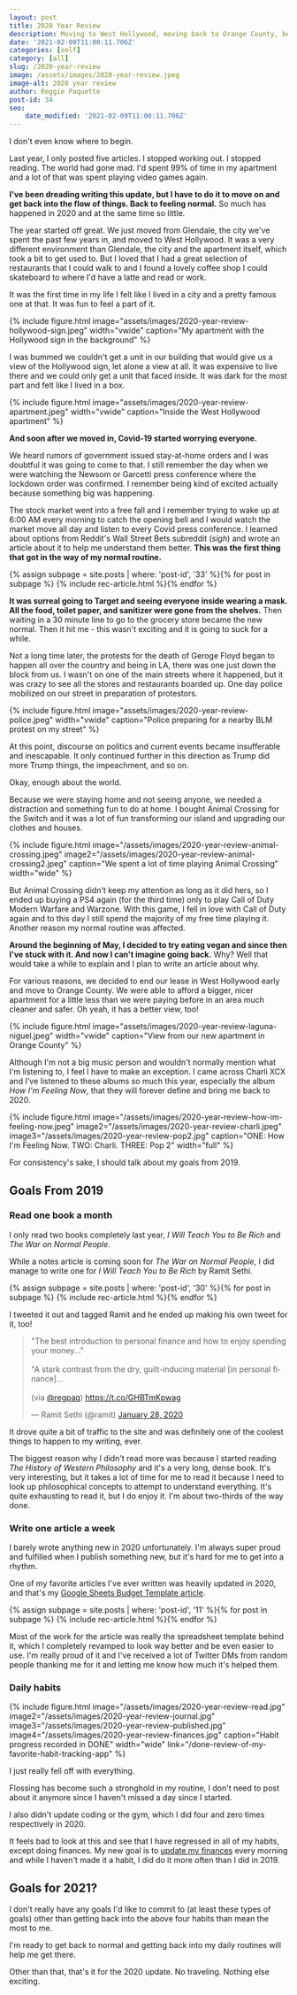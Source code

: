 ```yaml
---
layout: post
title: 2020 Year Review
description: Moving to West Hollywood, moving back to Orange County, becoming vegan, life with Covid-19
date: '2021-02-09T11:00:11.706Z'
categories: [self]
category: [all]
slug: /2020-year-review
image: /assets/images/2020-year-review.jpeg
image-alt: 2020 year review
author: Reggie Paquette
post-id: 34
seo:
    date_modified: '2021-02-09T11:00:11.706Z'
---
```


I don't even know where to begin.

Last year, I only posted five articles. I stopped working out. I stopped reading. The world had gone mad. I'd spent 99% of time in my apartment and a lot of that was spent playing video games again.

**I've been dreading writing this update, but I have to do it to move on and get back into the flow of things. Back to feeling normal.** So much has happened in 2020 and at the same time so little.

The year started off great. We just moved from Glendale, the city we've spent the past few years in, and moved to West Hollywood. It was a very different environment than Glendale, the city and the apartment itself, which took a bit to get used to. But I loved that I had a great selection of restaurants that I could walk to and I found a lovely coffee shop I could skateboard to where I'd have a latte and read or work.

It was the first time in my life I felt like I lived in a city and a pretty famous one at that. It was fun to feel a part of it.

{% include figure.html image="assets/images/2020-year-review-hollywood-sign.jpeg" width="vwide" caption="My apartment with the Hollywood sign in the background" %}

I was bummed we couldn't get a unit in our building that would give us a view of the Hollywood sign, let alone a view at all. It was expensive to live there and we could only get a unit that faced inside. It was dark for the most part and felt like I lived in a box.

{% include figure.html image="assets/images/2020-year-review-apartment.jpeg" width="vwide" caption="Inside the West Hollywood apartment" %}

**And soon after we moved in, Covid-19 started worrying everyone.**

We heard rumors of government issued stay-at-home orders and I was doubtful it was going to come to that. I still remember the day when we were watching the Newsom or Garcetti press conference where the lockdown order was confirmed. I remember being kind of excited actually because something big was happening.

The stock market went into a free fall and I remember trying to wake up at 6:00 AM every morning to catch the opening bell and I would watch the market move all day and listen to every Covid press conference. I learned about options from Reddit's Wall Street Bets subreddit (*sigh*) and wrote an article about it to help me understand them better. **This was the first thing that got in the way of my normal routine.**

{% assign subpage = site.posts | where: 'post-id', '33' %}{% for post in subpage %} {% include rec-article.html %}{% endfor %}

**It was surreal going to Target and seeing everyone inside wearing a mask. All the food, toilet paper, and sanitizer were gone from the shelves.** Then waiting in a 30 minute line to go to the grocery store became the new normal. Then it hit me - this wasn't exciting and it is going to suck for a while.

Not a long time later, the protests for the death of Geroge Floyd began to happen all over the country and being in LA, there was one just down the block from us. I wasn't on one of the main streets where it happened, but it was crazy to see all the stores and restaurants boarded up. One day police mobilized on our street in preparation of protestors.

{% include figure.html image="assets/images/2020-year-review-police.jpeg" width="vwide" caption="Police preparing for a nearby BLM protest on my street" %}

At this point, discourse on politics and current events became insufferable and inescapable. It only continued further in this direction as Trump did more Trump things, the impeachment, and so on.

Okay, enough about the world.

Because we were staying home and not seeing anyone, we needed a distraction and something fun to do at home. I bought Animal Crossing for the Switch and it was a lot of fun transforming our island and upgrading our clothes and houses.

{% include figure.html image="/assets/images/2020-year-review-animal-crossing.jpeg" image2="/assets/images/2020-year-review-animal-crossing2.jpeg" caption="We spent a lot of time playing Animal Crossing" width="wide" %}

But Animal Crossing didn't keep my attention as long as it did hers, so I ended up buying a PS4 again (for the third time) only to play Call of Duty Modern Warfare and Warzone. With this game, I fell in love with Call of Duty again and to this day I still spend the majority of my free time playing it. Another reason my normal routine was affected.

**Around the beginning of May, I decided to try eating vegan and since then I've stuck with it. And now I can't imagine going back.** Why? Well that would take a while to explain and I plan to write an article about why.

For various reasons, we decided to end our lease in West Hollywood early and move to Orange County. We were able to afford a bigger, nicer apartment for a little less than we were paying before in an area much cleaner and safer. Oh yeah, it has a better view, too!

{% include figure.html image="assets/images/2020-year-review-laguna-niguel.jpeg" width="vwide" caption="View from our new apartment in Orange County" %}

Although I'm not a big music person and wouldn't normally mention what I'm listening to, I feel I have to make an exception. I came across Charli XCX and I've listened to these albums so much this year, especially the album *How I'm Feeling Now*, that they will forever define and bring me back to 2020.

{% include figure.html image="/assets/images/2020-year-review-how-im-feeling-now.jpeg" image2="/assets/images/2020-year-review-charli.jpeg" image3="/assets/images/2020-year-review-pop2.jpg" caption="ONE: How I'm Feeling Now. TWO: Charli. THREE: Pop 2" width="full" %}

For consistency's sake, I should talk about my goals from 2019.

## Goals From 2019

### Read one book a month

I only read two books completely last year, *I Will Teach You to Be Rich* and *The War on Normal People*.

While a notes article is coming soon for *The War on Normal People*, I did manage to write one for *I Will Teach You to Be Rich* by Ramit Sethi.

{% assign subpage = site.posts | where: 'post-id', '30' %}{% for post in subpage %} {% include rec-article.html %}{% endfor %}

I tweeted it out and tagged Ramit and he ended up making his own tweet for it, too!

<blockquote class="twitter-tweet"><p lang="en" dir="ltr">&quot;The best introduction to personal finance and how to enjoy spending your money...&quot;<br><br>&quot;A stark contrast from the dry, guilt-inducing material [in personal finance]...<br><br>(via <a href="https://twitter.com/regpaq?ref_src=twsrc%5Etfw">@regpaq</a>) <a href="https://t.co/GHBTmKpwag">https://t.co/GHBTmKpwag</a></p>&mdash; Ramit Sethi (@ramit) <a href="https://twitter.com/ramit/status/1222196945348894725?ref_src=twsrc%5Etfw">January 28, 2020</a></blockquote> <script async src="https://platform.twitter.com/widgets.js" charset="utf-8"></script> 

It drove quite a bit of traffic to the site and was definitely one of the coolest things to happen to my writing, ever.

The biggest reason why I didn't read more was because I started reading *The History of Western Philosophy* and it's a very long, dense book. It's very interesting, but it takes a lot of time for me to read it because I need to look up philosophical concepts to attempt to understand everything. It's quite exhausting to read it, but I do enjoy it. I'm about two-thirds of the way done.

### Write one article a week

I barely wrote anything new in 2020 unfortunately. I'm always super proud and fulfilled when I publish something new, but it's hard for me to get into a rhythm.

One of my favorite articles I've ever written was heavily updated in 2020, and that's my [Google Sheets Budget Template article](/google-sheets-budget-template).

{% assign subpage = site.posts | where: 'post-id', '11' %}{% for post in subpage %} {% include rec-article.html %}{% endfor %}

Most of the work for the article was really the spreadsheet template behind it, which I completely revamped to look way better and be even easier to use. I'm really proud of it and I've received a lot of Twitter DMs from random people thanking me for it and letting me know how much it's helped them.

### Daily habits

{% include figure.html image="/assets/images/2020-year-review-read.jpg" image2="/assets/images/2020-year-review-journal.jpg" image3="/assets/images/2020-year-review-published.jpg" image4="/assets/images/2020-year-review-finances.jpg" caption="Habit progress recorded in DONE" width="wide" link="/done-review-of-my-favorite-habit-tracking-app" %}

I just really fell off with everything.

Flossing has become such a stronghold in my routine, I don't need to post about it anymore since I haven't missed a day since I started.

I also didn't update coding or the gym, which I did four and zero times respectively in 2020.

It feels bad to look at this and see that I have regressed in all of my habits, except doing finances. My new goal is to [update my finances](/google-sheets-budget-template) every morning and while I haven't made it a habit, I did do it more often than I did in 2019.

## Goals for 2021?

I don't really have any goals I'd like to commit to (at least these types of goals) other than getting back into the above four habits than mean the most to me.

I'm ready to get back to normal and getting back into my daily routines will help me get there.

Other than that, that's it for the 2020 update. No traveling. Nothing else exciting.